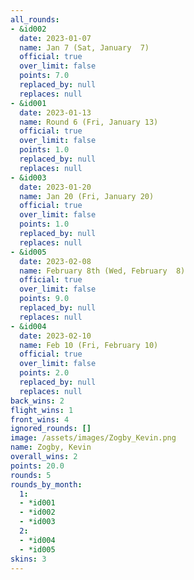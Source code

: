 ```yaml
---
all_rounds:
- &id002
  date: 2023-01-07
  name: Jan 7 (Sat, January  7)
  official: true
  over_limit: false
  points: 7.0
  replaced_by: null
  replaces: null
- &id001
  date: 2023-01-13
  name: Round 6 (Fri, January 13)
  official: true
  over_limit: false
  points: 1.0
  replaced_by: null
  replaces: null
- &id003
  date: 2023-01-20
  name: Jan 20 (Fri, January 20)
  official: true
  over_limit: false
  points: 1.0
  replaced_by: null
  replaces: null
- &id005
  date: 2023-02-08
  name: February 8th (Wed, February  8)
  official: true
  over_limit: false
  points: 9.0
  replaced_by: null
  replaces: null
- &id004
  date: 2023-02-10
  name: Feb 10 (Fri, February 10)
  official: true
  over_limit: false
  points: 2.0
  replaced_by: null
  replaces: null
back_wins: 2
flight_wins: 1
front_wins: 4
ignored_rounds: []
image: /assets/images/Zogby_Kevin.png
name: Zogby, Kevin
overall_wins: 2
points: 20.0
rounds: 5
rounds_by_month:
  1:
  - *id001
  - *id002
  - *id003
  2:
  - *id004
  - *id005
skins: 3
---
```

